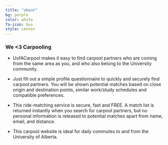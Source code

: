 ```yaml
---
title: "about"
bg: purple
color: white
fa-icon: bus
style: center
---
```


### We <3 Carpooling

- UofACarpool makes it easy to find carpool partners who are coming from the same area as you, and who also belong to the University community.

- Just fill out a simple profile questionnaire to quickly and securely find carpool partners. You will be shown potential matches based on close origin and destination points, similar work/study schedules and compatible preferences.

- This ride-matching service is secure, fast and FREE. A match list is returned instantly when you search for carpool partners, but no personal information is released to potential matches apart from name, email, and distance.

- This carpool website is ideal for daily commutes to and from the University of Alberta.